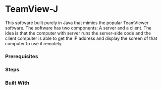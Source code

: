 # TeamView-J

This software built purely in Java that mimics the popular TeamViewer software. The software has two components: A server and a client. The idea is that the computer with server runs the server-side code and the client computer is able to get the IP address and display the screen of that computer to use it remotely.

### Prerequisites

### Steps

### Built With
